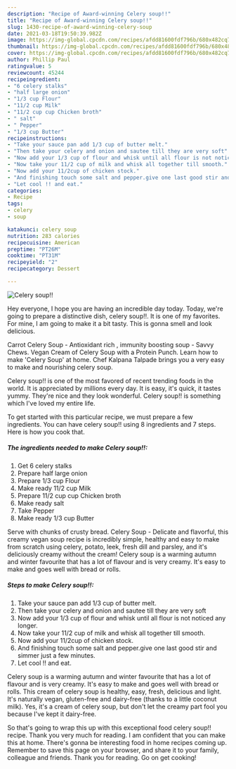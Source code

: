 ```yaml
---
description: "Recipe of Award-winning Celery soup!!"
title: "Recipe of Award-winning Celery soup!!"
slug: 1430-recipe-of-award-winning-celery-soup
date: 2021-03-18T19:50:39.982Z
image: https://img-global.cpcdn.com/recipes/afdd81600fdf796b/680x482cq70/celery-soup-recipe-main-photo.jpg
thumbnail: https://img-global.cpcdn.com/recipes/afdd81600fdf796b/680x482cq70/celery-soup-recipe-main-photo.jpg
cover: https://img-global.cpcdn.com/recipes/afdd81600fdf796b/680x482cq70/celery-soup-recipe-main-photo.jpg
author: Phillip Paul
ratingvalue: 5
reviewcount: 45244
recipeingredient:
- "6 celery stalks"
- "half large onion"
- "1/3 cup Flour"
- "11/2 cup Milk"
- "11/2 cup cup Chicken broth"
- " salt"
- " Pepper"
- "1/3 cup Butter"
recipeinstructions:
- "Take your sauce pan add 1/3 cup of butter melt."
- "Then take your celery and onion and sautee till they are very soft"
- "Now add your 1/3 cup of flour and whisk until all flour is not noticed any longer."
- "Now take your 11/2 cup of milk and whisk all together till smooth."
- "Now add your 11/2cup of chicken stock."
- "And finishing touch some salt and pepper.give one last good stir and simmer just a few minutes."
- "Let cool !! and eat."
categories:
- Recipe
tags:
- celery
- soup

katakunci: celery soup 
nutrition: 283 calories
recipecuisine: American
preptime: "PT26M"
cooktime: "PT31M"
recipeyield: "2"
recipecategory: Dessert

---
```



![Celery soup!!](https://img-global.cpcdn.com/recipes/afdd81600fdf796b/680x482cq70/celery-soup-recipe-main-photo.jpg)

Hey everyone, I hope you are having an incredible day today. Today, we're going to prepare a distinctive dish, celery soup!!. It is one of my favorites. For mine, I am going to make it a bit tasty. This is gonna smell and look delicious.

Carrot Celery Soup - Antioxidant rich , immunity boosting soup - Savvy Chews. Vegan Cream of Celery Soup with a Protein Punch. Learn how to make &#39;Celery Soup&#39; at home. Chef Kalpana Talpade brings you a very easy to make and nourishing celery soup.

Celery soup!! is one of the most favored of recent trending foods in the world. It is appreciated by millions every day. It is easy, it's quick, it tastes yummy. They're nice and they look wonderful. Celery soup!! is something which I've loved my entire life.


To get started with this particular recipe, we must prepare a few ingredients. You can have celery soup!! using 8 ingredients and 7 steps. Here is how you cook that.

<!--inarticleads1-->

##### The ingredients needed to make Celery soup!!:

1. Get 6 celery stalks
1. Prepare half large onion
1. Prepare 1/3 cup Flour
1. Make ready 11/2 cup Milk
1. Prepare 11/2 cup cup Chicken broth
1. Make ready  salt
1. Take  Pepper
1. Make ready 1/3 cup Butter


Serve with chunks of crusty bread. Celery Soup - Delicate and flavorful, this creamy vegan soup recipe is incredibly simple, healthy and easy to make from scratch using celery, potato, leek, fresh dill and parsley, and it&#39;s deliciously creamy without the cream! Celery soup is a warming autumn and winter favourite that has a lot of flavour and is very creamy. It&#39;s easy to make and goes well with bread or rolls. 

<!--inarticleads2-->

##### Steps to make Celery soup!!:

1. Take your sauce pan add 1/3 cup of butter melt.
1. Then take your celery and onion and sautee till they are very soft
1. Now add your 1/3 cup of flour and whisk until all flour is not noticed any longer.
1. Now take your 11/2 cup of milk and whisk all together till smooth.
1. Now add your 11/2cup of chicken stock.
1. And finishing touch some salt and pepper.give one last good stir and simmer just a few minutes.
1. Let cool !! and eat.


Celery soup is a warming autumn and winter favourite that has a lot of flavour and is very creamy. It&#39;s easy to make and goes well with bread or rolls. This cream of celery soup is healthy, easy, fresh, delicious and light. It&#39;s naturally vegan, gluten-free and dairy-free (thanks to a little coconut milk). Yes, it&#39;s a cream of celery soup, but don&#39;t let the creamy part fool you because I&#39;ve kept it dairy-free. 

So that's going to wrap this up with this exceptional food celery soup!! recipe. Thank you very much for reading. I am confident that you can make this at home. There's gonna be interesting food in home recipes coming up. Remember to save this page on your browser, and share it to your family, colleague and friends. Thank you for reading. Go on get cooking!
